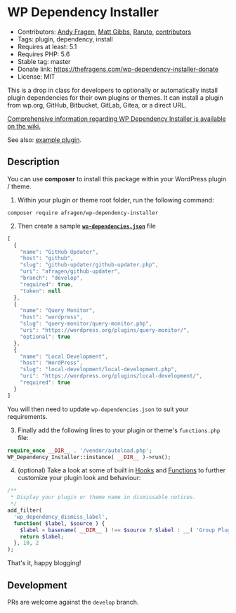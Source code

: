 # WP Dependency Installer
* Contributors: [Andy Fragen](https://github.com/afragen), [Matt Gibbs](https://github.com/mgibbs189), [Raruto](https://github.com/Raruto), [contributors](https://github.com/afragen/wp-dependency-installer/graphs/contributors)
* Tags: plugin, dependency, install
* Requires at least: 5.1
* Requires PHP: 5.6
* Stable tag: master
* Donate link: <https://thefragens.com/wp-dependency-installer-donate>
* License: MIT

This is a drop in class for developers to optionally or automatically install plugin dependencies for their own plugins or themes. It can install a plugin from wp.org, GitHub, Bitbucket, GitLab, Gitea, or a direct URL.

[Comprehensive information regarding WP Dependency Installer is available on the wiki.](https://github.com/afragen/wp-dependency-installer/wiki)

See also: [example plugin](https://github.com/afragen/wp-dependency-installer-examples).

## Description

You can use **composer** to install this package within your WordPress plugin / theme.

1. Within your plugin or theme root folder, run the following command:

```shell
composer require afragen/wp-dependency-installer
```

2. Then create a sample [**`wp-dependencies.json`**](https://github.com/afragen/wp-dependency-installer/wiki/Configuration#json-config-file-format) file

```js
[
  {
    "name": "GitHub Updater",
    "host": "github",
    "slug": "github-updater/github-updater.php",
    "uri": "afragen/github-updater",
    "branch": "develop",
    "required": true,
    "token": null
  },
  {
    "name": "Query Monitor",
    "host": "wordpress",
    "slug": "query-monitor/query-monitor.php",
    "uri": "https://wordpress.org/plugins/query-monitor/",
    "optional": true
  },
  {
    "name": "Local Development",
    "host": "WordPress",
    "slug": "local-development/local-development.php",
    "uri": "https://wordpress.org/plugins/local-development/",
    "required": true
  }
]
```

You will then need to update `wp-dependencies.json` to suit your requirements.

3. Finally add the following lines to your plugin or theme's `functions.php` file:

```php
require_once __DIR__ . '/vendor/autoload.php';
WP_Dependency_Installer::instance( __DIR__ )->run();
```

4. (optional) Take a look at some of built in [Hooks](https://github.com/afragen/wp-dependency-installer/wiki/Actions-and-Hooks) and [Functions](https://github.com/afragen/wp-dependency-installer/wiki/Helper-Functions) to further customize your plugin look and behaviour:

```php
/**
 * Display your plugin or theme name in dismissable notices.
 */
add_filter(
  'wp_dependency_dismiss_label',
  function( $label, $source ) {
    $label = basename( __DIR__ ) !== $source ? $label : __( 'Group Plugin Installer', 'group-plugin-installer' );
    return $label;
  }, 10, 2
);
```

That's it, happy blogging!

## Development

PRs are welcome against the `develop` branch.
